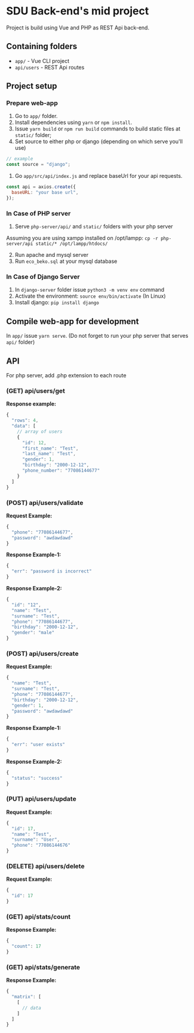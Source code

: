 # SDU Back-end's mid project

Project is build using Vue and PHP as REST Api back-end.

## Containing folders

- `app/` - Vue CLI project
- `api/users` - REST Api routes

## Project setup

### Prepare web-app

1. Go to `app/` folder.
2. Install dependencies using `yarn` or `npm install`.
3. Issue `yarn build` or `npm run build` commands to build static files at `static/` folder;
4. Set source to either php or django (depending on which serve you'll use)

```js
// example
const source = "django";
```

1. Go `app/src/api/index.js` and replace baseUrl for your api requests.

```js
const api = axios.create({
  baseURL: "your base url",
});
```

### In Case of PHP server

1. Serve `php-server/api/` and `static/` folders with your php server

Assuming you are using xampp installed on /opt/lampp: `cp -r php-server/api static/* /opt/lampp/htdocs/`

2. Run apache and mysql server
3. Run `eco_beko.sql` at your mysql database

### In Case of Django Server

1. In `django-server` folder issue `python3 -m venv env` command
2. Activate the environment: `source env/bin/activate` (In Linux)
3. Install django: `pip install django`

## Compile web-app for development

In `app/` issue `yarn serve`. (Do not forget to run your php server that serves `api/` folder)

## API

For php server, add .php extension to each route

### (GET) api/users/get

**Response example:**

```js
{
  "rows": 4,
  "data": [
    // array of users
    {
      "id": 12,
      "first_name": "Test",
      "last_name": "Test",
      "gender": 1,
      "birthday": "2000-12-12",
      "phone_number": "77086144677"
    }
  ]
}
```

### (POST) api/users/validate

**Request Example:**

```js
{
  "phone": "77086144677",
  "password": "awdawdawd"
}
```

**Response Example-1:**

```js
{
  "err": "password is incorrect"
}
```

**Response Example-2:**

```js
{
  "id": "12",
  "name": "Test",
  "surname": "Test",
  "phone": "77086144677",
  "birthday": "2000-12-12",
  "gender": "male"
}
```

### (POST) api/users/create

**Request Example:**

```js
{
  "name": "Test",
  "surname": "Test",
  "phone": "77086144677",
  "birthday": "2000-12-12",
  "gender": 1,
  "password": "awdawdawd"
}
```

**Response Example-1:**

```js
{
  "err": "user exists"
}
```

**Response Example-2:**

```js
{
  "status": "success"
}
```

### (PUT) api/users/update

**Request Example:**

```js
{
  "id": 17,
  "name": "Test",
  "surname": "User",
  "phone": "77086144676"
}
```

### (DELETE) api/users/delete

**Request Example:**

```js
{
  "id": 17
}
```

### (GET) api/stats/count

**Response Example:**

```js
{
  "count": 17
}
```

### (GET) api/stats/generate

**Response Example:**

```js
{
  "matrix": [
    [
      // data
    ]
  ]
}
```
